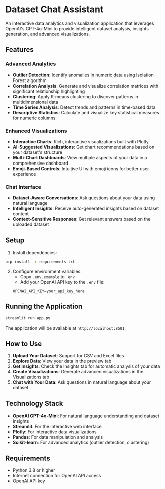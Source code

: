 # Dataset Chat Assistant

An interactive data analytics and visualization application that leverages OpenAI's GPT-4o-Mini to provide intelligent dataset analysis, insights generation, and advanced visualizations.

## Features

### Advanced Analytics
- **Outlier Detection**: Identify anomalies in numeric data using Isolation Forest algorithm
- **Correlation Analysis**: Generate and visualize correlation matrices with significant relationship highlighting
- **Clustering**: Apply K-means clustering to discover patterns in multidimensional data
- **Time Series Analysis**: Detect trends and patterns in time-based data
- **Descriptive Statistics**: Calculate and visualize key statistical measures for numeric columns

### Enhanced Visualizations
- **Interactive Charts**: Rich, interactive visualizations built with Plotly
- **AI-Suggested Visualizations**: Get chart recommendations based on your dataset's structure
- **Multi-Chart Dashboards**: View multiple aspects of your data in a comprehensive dashboard
- **Emoji-Based Controls**: Intuitive UI with emoji icons for better user experience

### Chat Interface
- **Dataset-Aware Conversations**: Ask questions about your data using natural language
- **Intelligent Insights**: Receive auto-generated insights based on dataset content
- **Context-Sensitive Responses**: Get relevant answers based on the uploaded dataset

## Setup

1. Install dependencies:
```bash
pip install -r requirements.txt
```

2. Configure environment variables:
   - Copy `.env.example` to `.env`
   - Add your OpenAI API key to the `.env` file:
   ```
   OPENAI_API_KEY=your_api_key_here
   ```

## Running the Application

```bash
streamlit run app.py
```

The application will be available at `http://localhost:8501`

## How to Use

1. **Upload Your Dataset**: Support for CSV and Excel files
2. **Explore Data**: View your data in the preview tab
3. **Get Insights**: Check the Insights tab for automatic analysis of your data
4. **Create Visualizations**: Generate advanced visualizations in the Visualizations tab
5. **Chat with Your Data**: Ask questions in natural language about your dataset

## Technology Stack

- **OpenAI GPT-4o-Mini**: For natural language understanding and dataset insights
- **Streamlit**: For the interactive web interface
- **Plotly**: For interactive data visualizations
- **Pandas**: For data manipulation and analysis
- **Scikit-learn**: For advanced analytics (outlier detection, clustering)

## Requirements

- Python 3.8 or higher
- Internet connection for OpenAI API access
- OpenAI API key
